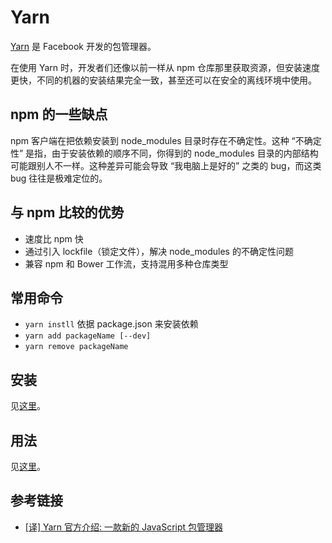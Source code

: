 # Yarn
[Yarn](https://yarnpkg.com/) 是 Facebook 开发的包管理器。

在使用 Yarn 时，开发者们还像以前一样从 npm 仓库那里获取资源，但安装速度更快，不同的机器的安装结果完全一致，甚至还可以在安全的离线环境中使用。

## npm 的一些缺点
npm 客户端在把依赖安装到 node_modules 目录时存在不确定性。这种 “不确定性” 是指，由于安装依赖的顺序不同，你得到的 node_modules 目录的内部结构可能跟别人不一样。这种差异可能会导致 “我电脑上是好的” 之类的 bug，而这类 bug 往往是极难定位的。

## 与 npm 比较的优势
* 速度比 npm 快
* 通过引入 lockfile（锁定文件），解决 node_modules 的不确定性问题
* 兼容 npm 和 Bower 工作流，支持混用多种仓库类型

## 常用命令
* `yarn instll` 依据 package.json 来安装依赖
* `yarn add packageName [--dev]`
* `yarn remove packageName`

## 安装
见[这里](https://yarnpkg.com/en/docs/install)。

## 用法
见[这里](https://yarnpkg.com/en/docs/usage)。

## 参考链接
* [[译] Yarn 官方介绍: 一款新的 JavaScript 包管理器](https://mp.weixin.qq.com/s?__biz=MzIyMjE0ODQ0OQ==&mid=2651552736&idx=1&sn=c8eca80f887ab10c81a351bcbbb12382)